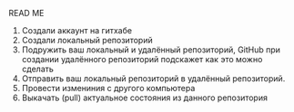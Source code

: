 READ ME

1. Создали аккаунт на гитхабе
2. Создали локальный репозиторий
3. Подружить ваш локальный и удалённый репозиторий, GitHub при создании удалённого репозиторий подскажет как это можно сделать 
4. Отправить ваш локальный репозиторий в удалённый репозиторий.
5. Провести измениния с другого компьютера
6. Выкачать (pull) актуальное состояния из данного репозитория
